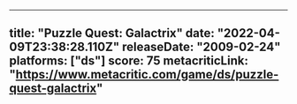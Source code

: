 
---
title: "Puzzle Quest: Galactrix"
date: "2022-04-09T23:38:28.110Z"
releaseDate: "2009-02-24"
platforms: ["ds"]
score: 75
metacriticLink: "https://www.metacritic.com/game/ds/puzzle-quest-galactrix"
---
